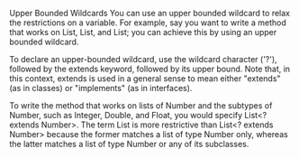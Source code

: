 Upper Bounded Wildcards
You can use an upper bounded wildcard to relax the restrictions on a variable. For example, say you want to write a method that works on List<Integer>, List<Double>, and List<Number>; you can achieve this by using an upper bounded wildcard.

To declare an upper-bounded wildcard, use the wildcard character ('?'), followed by the extends keyword, followed by its upper bound. Note that, in this context, extends is used in a general sense to mean either "extends" (as in classes) or "implements" (as in interfaces).

To write the method that works on lists of Number and the subtypes of Number, such as Integer, Double, and Float, you would specify List<? extends Number>. The term List<Number> is more restrictive than List<? extends Number> because the former matches a list of type Number only, whereas the latter matches a list of type Number or any of its subclasses.
